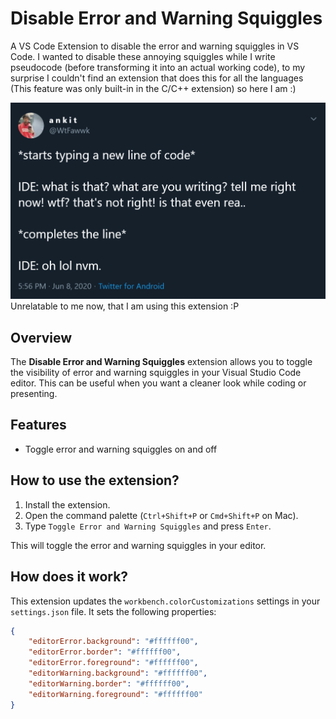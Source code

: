 # Disable Error and Warning Squiggles

A VS Code Extension to disable the error and warning squiggles in VS Code. I wanted to disable these annoying squiggles while I write pseudocode (before transforming it into an actual working code), to my surprise I couldn't find an extension that does this for all the languages (This feature was only built-in in the C/C++ extension) so here I am :)

![x-screenshot](x-screenshot.png)
Unrelatable to me now, that I am using this extension :P

## Overview

The **Disable Error and Warning Squiggles** extension allows you to toggle the visibility of error and warning squiggles in your Visual Studio Code editor. This can be useful when you want a cleaner look while coding or presenting.

## Features

- Toggle error and warning squiggles on and off 

## How to use the extension? 

1. Install the extension.
2. Open the command palette (`Ctrl+Shift+P` or `Cmd+Shift+P` on Mac).
3. Type `Toggle Error and Warning Squiggles` and press `Enter`.

This will toggle the error and warning squiggles in your editor.

## How does it work?

This extension updates the `workbench.colorCustomizations` settings in your `settings.json` file. It sets the following properties:

```json
{
    "editorError.background": "#ffffff00",
    "editorError.border": "#ffffff00",
    "editorError.foreground": "#ffffff00",
    "editorWarning.background": "#ffffff00",
    "editorWarning.border": "#ffffff00",
    "editorWarning.foreground": "#ffffff00"
}
